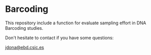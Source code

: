 Barcoding
=========

This repository include a function for evaluate sampling effort in DNA Barcoding studies.


Don't hesitate to contact if you have some questions:

jdona@ebd.csic.es
